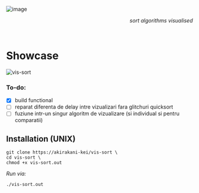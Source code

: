 ![image](https://github.com/user-attachments/assets/00f23a1a-02a2-48c3-acd1-c77576a1673c)
<p align="right"><i>sort algorithms visualised</i></p>


<br>

# Showcase
![vis-sort](https://github.com/user-attachments/assets/a80d914b-2f35-4aed-883a-6be106b95f54)


### To-do:
- [x] build functional
- [ ] reparat diferenta de delay intre vizualizari fara glitchuri quicksort
- [ ] fuziune intr-un singur algoritm de vizualizare (si individual si pentru comparatii)

## Installation (UNIX)
```
git clone https://akirakani-kei/vis-sort \
cd vis-sort \
chmod +x vis-sort.out
```
*Run via:*
```
./vis-sort.out
```
